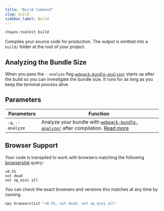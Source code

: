 ```yaml
---
title: "Build Command"
slug: build
sidebar_label: Build
---
```


```bash
chayns-toolkit build
```

Compiles your source code for production. The output is emitted into a `build/`
folder at the root of your project.

## Analyzing the Bundle Size

When you pass the `--analyze` flag
[`webpack-bundle-analyzer`](https://github.com/webpack-contrib/webpack-bundle-analyzer)
starts up after the build so you can investigate the bundle size. It runs for as
long as you keep the terminal process alive.

## Parameters

| Parameters        | Function                                                                                                                                                                |
| ----------------- | ----------------------------------------------------------------------------------------------------------------------------------------------------------------------- |
| `-a`, `--analyze` | Analyze your bundle with [`webpack-bundle-analyzer`](https://github.com/webpack-contrib/webpack-bundle-analyzer) after compilation. [Read more](#analyzing-your-bundle) |

## Browser Support

Your code is transpiled to work with browsers matching the following
[browserslist](https://github.com/browserslist/browserslist) query:

```
>0.5%
not dead
not op_mini all
```

You can check the exact browsers and versions this matches at any time by
running

```bash
npx browserslist ">0.5%, not dead, not op_mini all"
```
